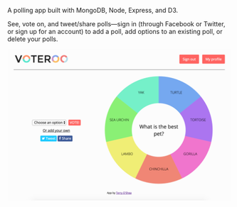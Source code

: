A polling app built with MongoDB, Node, Express, and D3. 

See, vote on, and tweet/share polls&mdash;sign in (through Facebook or Twitter, or sign up for an account) to add a poll, 
add options to an existing poll, or delete your polls. 

![Voteroo app image](views/images/app_image.png)